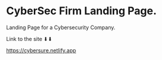 # CyberSec Firm Landing Page.

Landing Page for a Cybersecurity Company.

Link to the site ⬇⬇

https://cybersure.netlify.app
